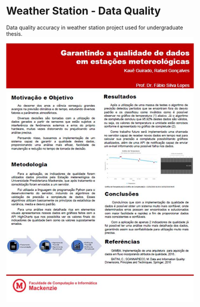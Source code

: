 # Weather Station - Data Quality
Data quality accuracy in weather station project used for undergraduate thesis.
![TCC](https://github.com/KaueGuirado/Python/blob/master/weather-station_data-quality/images/tcc.jpg)
